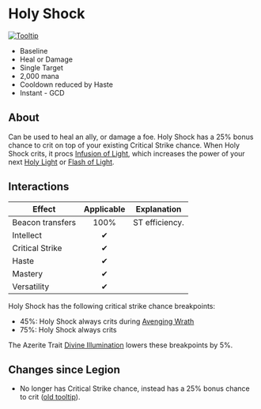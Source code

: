# Holy Shock

[![Tooltip](https://user-images.githubusercontent.com/4565223/39967714-24af4828-56c1-11e8-9818-b5826b0b4680.png)](https://beta.wowdb.com/spells/20473-holy-shock)

- Baseline
- Heal or Damage
- Single Target
- 2,000 mana
- Cooldown reduced by Haste
- Instant - GCD

## About

Can be used to heal an ally, or damage a foe. Holy Shock has a 25% bonus chance to crit on top of your existing Critical Strike chance. When Holy Shock crits, it procs [Infusion of Light](./InfusionOfLight.md), which increases the power of your next [Holy Light](./HolyLight.md) or [Flash of Light](./FlashOfLight.md).

## Interactions

| Effect | Applicable | Explanation |
| ------ | :--------: | ----------- |
| Beacon transfers | 100% | ST efficiency. |
| Intellect | ✔ |
| Critical Strike | ✔ |
| Haste | ✔ |
| Mastery | ✔ |
| Versatility | ✔ |

Holy Shock has the following critical strike chance breakpoints:

- 45%: Holy Shock always crits during [Avenging Wrath](./AvengingWrath.md)
- 75%: Holy Shock always crits

The Azerite Trait [Divine Illumination](https://beta.wowdb.com/spells/269243-divine-illumination) lowers these breakpoints by 5%.

## Changes since Legion

- No longer has Critical Strike chance, instead has a 25% bonus chance to crit ([old tooltip](https://user-images.githubusercontent.com/4565223/39967711-16662f48-56c1-11e8-972a-bcdf0b08976f.png)).
